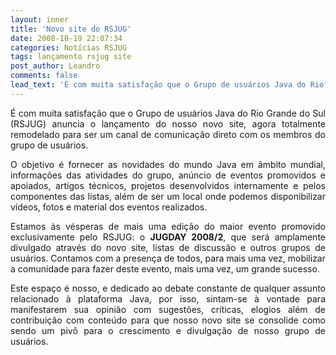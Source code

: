 ```yaml
---
layout: inner
title: 'Novo site do RSJUG'
date: 2008-10-19 22:07:34
categories: Notícias RSJUG
tags: lançamento rsjug site
post_author: Leandro
comments: false
lead_text: 'É com muita satisfação que o Grupo de usuários Java do Rio Grande do Sul (RSJUG) anuncia o lançamento do nosso novo site, agora totalmente remodelado para ser um canal de comunicação direto com os membros do grupo de usuários. O objetivo é fornecer as nov...'
---
```


<p style="text-align: justify;">É com muita satisfação que o Grupo de usuários Java do Rio Grande do Sul (RSJUG) anuncia o lançamento do nosso novo site, agora totalmente remodelado para ser um canal de comunicação direto com os membros do grupo de usuários.</p>
<p style="text-align: justify;">O objetivo é fornecer as novidades do mundo Java em âmbito mundial, informações das atividades do grupo, anúncio de eventos promovidos e apoiados, artigos técnicos, projetos desenvolvidos internamente e pelos componentes das listas, além de ser um local onde podemos disponibilizar vídeos, fotos e material dos eventos realizados.</p>
<p style="text-align: justify;">Estamos às vésperas de mais uma edição do maior evento promovido exclusivamente pelo RSJUG: o <strong>JUGDAY 2008/2</strong>, que será amplamente divulgado através do novo site, listas de discussão e outros grupos de usuários. Contamos com a presença de todos, para mais uma vez, mobilizar a comunidade para fazer deste evento, mais uma vez, um grande sucesso.</p>
<p style="text-align: justify;">Este espaço é nosso, e dedicado ao debate constante de qualquer assunto relacionado à plataforma Java, por isso, sintam-se à vontade para manifestarem sua opinião com sugestões, críticas, elogios além de contribuição com conteúdo para que nosso novo site se consolide como sendo um pivô para o crescimento e divulgação de nosso grupo de usuários.</p>